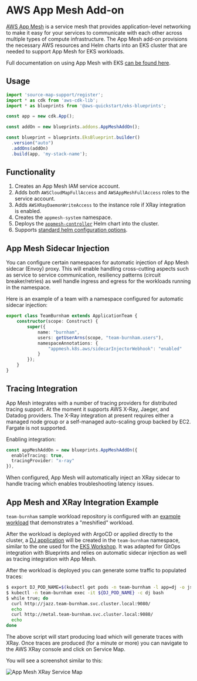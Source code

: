 # AWS App Mesh Add-on

[AWS App Mesh](https://aws.amazon.com/app-mesh/) is a service mesh that provides application-level networking to make it easy for your services to communicate with each other across multiple types of compute infrastructure. The App Mesh add-on provisions the necessary AWS resources and Helm charts into an EKS cluster that are needed to support App Mesh for EKS workloads. 

Full documentation on using App Mesh with EKS [can be found here](https://docs.aws.amazon.com/app-mesh/latest/userguide/getting-started-kubernetes.html).

## Usage

```typescript
import 'source-map-support/register';
import * as cdk from 'aws-cdk-lib';
import * as blueprints from '@aws-quickstart/eks-blueprints';

const app = new cdk.App();

const addOn = new blueprints.addons.AppMeshAddOn();

const blueprint = blueprints.EksBlueprint.builder()
  .version("auto")
  .addOns(addOn)
  .build(app, 'my-stack-name');
```

## Functionality

1. Creates an App Mesh IAM service account.
2. Adds both `AWSCloudMapFullAccess` and `AWSAppMeshFullAccess` roles to the service account.
3. Adds `AWSXRayDaemonWriteAccess` to the instance role if XRay integration is enabled.
4. Creates the `appmesh-system` namespace.
5. Deploys the [`appmesh-controller`](https://github.com/aws/eks-charts/tree/master/stable/appmesh-controller) Helm chart into the cluster.
6. Supports [standard helm configuration options](./index.md#standard-helm-add-on-configuration-options).

## App Mesh Sidecar Injection

You can configure certain namespaces for automatic injection of App Mesh sidecar (Envoy) proxy. This will enable handling cross-cutting aspects such as service to service communication, resiliency patterns (circuit breaker/retries) as well handle ingress and egress for the workloads running in the namespace.

Here is an example of a team with a namespace configured for automatic sidecar injection:

```typescript
export class TeamBurnham extends ApplicationTeam {
    constructor(scope: Construct) {
        super({
            name: "burnham",
            users: getUserArns(scope, "team-burnham.users"),
            namespaceAnnotations: {
                "appmesh.k8s.aws/sidecarInjectorWebhook": "enabled"
            }
        });
    }
}
```

## Tracing Integration

App Mesh integrates with a number of tracing providers for distributed tracing support. At the moment it supports AWS X-Ray, Jaeger, and Datadog providers. 
The X-Ray integration at present requires either a managed node group or a self-managed auto-scaling group backed by EC2. Fargate is not supported. 

Enabling integration:

```typescript
const appMeshAddOn = new blueprints.AppMeshAddOn({
  enableTracing: true, 
  tracingProvider: "x-ray"
}),
```

When configured, App Mesh will automatically inject an XRay sidecar to handle tracing which enables troubleshooting latency issues.

## App Mesh and XRay Integration Example

`team-burnham` sample workload repository is configured with an [example workload](https://github.com/aws-samples/eks-blueprints-workloads/tree/main/teams/team-burnham/dev) that demonstrates a "meshified" workload.

After the workload is deployed with ArgoCD or applied directly to the cluster, a [DJ application](https://github.com/aws/aws-app-mesh-examples/tree/main/examples/apps/djapp) will be created in the `team-burnham` namespace, similar to the one used for the [EKS Workshop](https://www.eksworkshop.com/intermediate/330_app_mesh/). It was adapted for GitOps integration with Blueprints and relies on automatic sidecar injection as well as tracing integration with App Mesh.

After the workload is deployed you can generate some traffic to populated traces:

```bash
$ export DJ_POD_NAME=$(kubectl get pods -n team-burnham -l app=dj -o jsonpath='{.items[].metadata.name}')
$ kubectl -n team-burnham exec -it ${DJ_POD_NAME} -c dj bash
$ while true; do
  curl http://jazz.team-burnham.svc.cluster.local:9080/
  echo
  curl http://metal.team-burnham.svc.cluster.local:9080/
  echo
done
```

The above script will start producing load which will generate traces with XRay. Once traces are produced (for a minute or more) you can navigate to the AWS XRay console and click on Service Map. 

You will see a screenshot similar to this:

![App Mesh XRay Service Map](./../assets/images/appmesh-xray.png)
